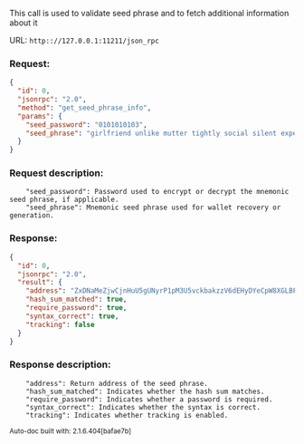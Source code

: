 This call is used to validate seed phrase and to fetch additional information about it

URL: ```http:://127.0.0.1:11211/json_rpc```
### Request: 
```json
{
  "id": 0,
  "jsonrpc": "2.0",
  "method": "get_seed_phrase_info",
  "params": {
    "seed_password": "0101010103",
    "seed_phrase": "girlfriend unlike mutter tightly social silent expect constant bid nowhere reach flower bite salt lightning conversation dog rush quietly become usually midnight each secret offer class"
  }
}
```
### Request description: 
```
    "seed_password": Password used to encrypt or decrypt the mnemonic seed phrase, if applicable.
    "seed_phrase": Mnemonic seed phrase used for wallet recovery or generation.

```
### Response: 
```json
{
  "id": 0,
  "jsonrpc": "2.0",
  "result": {
    "address": "ZxDNaMeZjwCjnHuU5gUNyrP1pM3U5vckbakzzV6dEHyDYeCpW8XGLBFTshcaY8LkG9RQn7FsQx8w2JeJzJwPwuDm2NfixPAXf",
    "hash_sum_matched": true,
    "require_password": true,
    "syntax_correct": true,
    "tracking": false
  }
}
```
### Response description: 
```
    "address": Return address of the seed phrase.
    "hash_sum_matched": Indicates whether the hash sum matches.
    "require_password": Indicates whether a password is required.
    "syntax_correct": Indicates whether the syntax is correct.
    "tracking": Indicates whether tracking is enabled.

```
<sub>Auto-doc built with: 2.1.6.404[bafae7b]</sub>